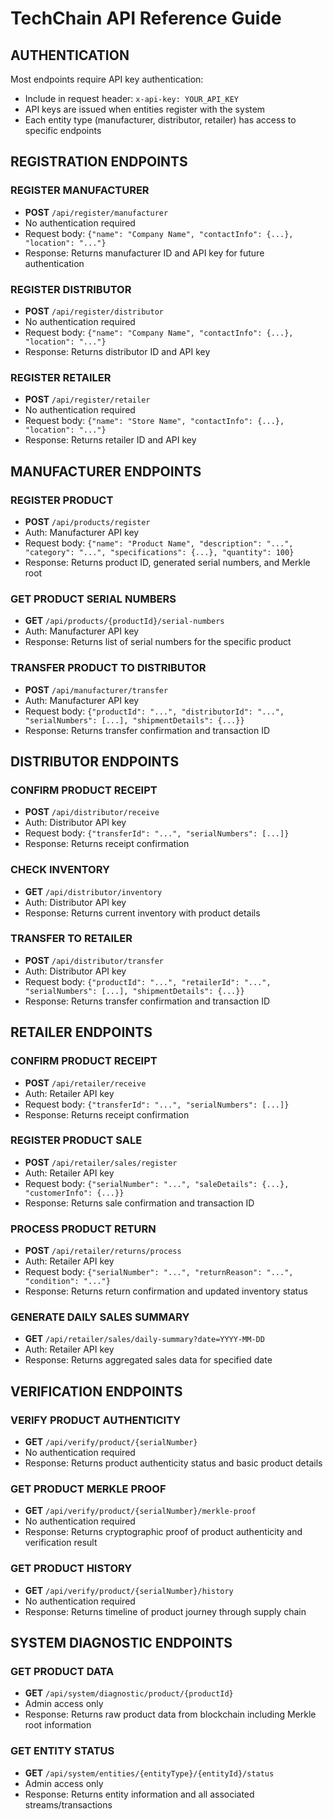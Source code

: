 # TechChain API Reference Guide

## AUTHENTICATION
Most endpoints require API key authentication:

- Include in request header: `x-api-key: YOUR_API_KEY`
- API keys are issued when entities register with the system
- Each entity type (manufacturer, distributor, retailer) has access to specific endpoints

## REGISTRATION ENDPOINTS

### REGISTER MANUFACTURER
- **POST** `/api/register/manufacturer`
- No authentication required
- Request body: `{"name": "Company Name", "contactInfo": {...}, "location": "..."}`
- Response: Returns manufacturer ID and API key for future authentication

### REGISTER DISTRIBUTOR
- **POST** `/api/register/distributor`
- No authentication required
- Request body: `{"name": "Company Name", "contactInfo": {...}, "location": "..."}`
- Response: Returns distributor ID and API key

### REGISTER RETAILER
- **POST** `/api/register/retailer`
- No authentication required
- Request body: `{"name": "Store Name", "contactInfo": {...}, "location": "..."}`
- Response: Returns retailer ID and API key

## MANUFACTURER ENDPOINTS

### REGISTER PRODUCT
- **POST** `/api/products/register`
- Auth: Manufacturer API key
- Request body: `{"name": "Product Name", "description": "...", "category": "...", "specifications": {...}, "quantity": 100}`
- Response: Returns product ID, generated serial numbers, and Merkle root

### GET PRODUCT SERIAL NUMBERS
- **GET** `/api/products/{productId}/serial-numbers`
- Auth: Manufacturer API key
- Response: Returns list of serial numbers for the specific product

### TRANSFER PRODUCT TO DISTRIBUTOR
- **POST** `/api/manufacturer/transfer`
- Auth: Manufacturer API key
- Request body: `{"productId": "...", "distributorId": "...", "serialNumbers": [...], "shipmentDetails": {...}}`
- Response: Returns transfer confirmation and transaction ID

## DISTRIBUTOR ENDPOINTS

### CONFIRM PRODUCT RECEIPT
- **POST** `/api/distributor/receive`
- Auth: Distributor API key
- Request body: `{"transferId": "...", "serialNumbers": [...]}`
- Response: Returns receipt confirmation

### CHECK INVENTORY
- **GET** `/api/distributor/inventory`
- Auth: Distributor API key
- Response: Returns current inventory with product details

### TRANSFER TO RETAILER
- **POST** `/api/distributor/transfer`
- Auth: Distributor API key
- Request body: `{"productId": "...", "retailerId": "...", "serialNumbers": [...], "shipmentDetails": {...}}`
- Response: Returns transfer confirmation and transaction ID

## RETAILER ENDPOINTS

### CONFIRM PRODUCT RECEIPT
- **POST** `/api/retailer/receive`
- Auth: Retailer API key
- Request body: `{"transferId": "...", "serialNumbers": [...]}`
- Response: Returns receipt confirmation

### REGISTER PRODUCT SALE
- **POST** `/api/retailer/sales/register`
- Auth: Retailer API key
- Request body: `{"serialNumber": "...", "saleDetails": {...}, "customerInfo": {...}}`
- Response: Returns sale confirmation and transaction ID

### PROCESS PRODUCT RETURN
- **POST** `/api/retailer/returns/process`
- Auth: Retailer API key
- Request body: `{"serialNumber": "...", "returnReason": "...", "condition": "..."}`
- Response: Returns return confirmation and updated inventory status

### GENERATE DAILY SALES SUMMARY
- **GET** `/api/retailer/sales/daily-summary?date=YYYY-MM-DD`
- Auth: Retailer API key
- Response: Returns aggregated sales data for specified date

## VERIFICATION ENDPOINTS

### VERIFY PRODUCT AUTHENTICITY
- **GET** `/api/verify/product/{serialNumber}`
- No authentication required
- Response: Returns product authenticity status and basic product details

### GET PRODUCT MERKLE PROOF
- **GET** `/api/verify/product/{serialNumber}/merkle-proof`
- No authentication required
- Response: Returns cryptographic proof of product authenticity and verification result

### GET PRODUCT HISTORY
- **GET** `/api/verify/product/{serialNumber}/history`
- No authentication required
- Response: Returns timeline of product journey through supply chain

## SYSTEM DIAGNOSTIC ENDPOINTS

### GET PRODUCT DATA
- **GET** `/api/system/diagnostic/product/{productId}`
- Admin access only
- Response: Returns raw product data from blockchain including Merkle root information

### GET ENTITY STATUS
- **GET** `/api/system/entities/{entityType}/{entityId}/status`
- Admin access only
- Response: Returns entity information and all associated streams/transactions
